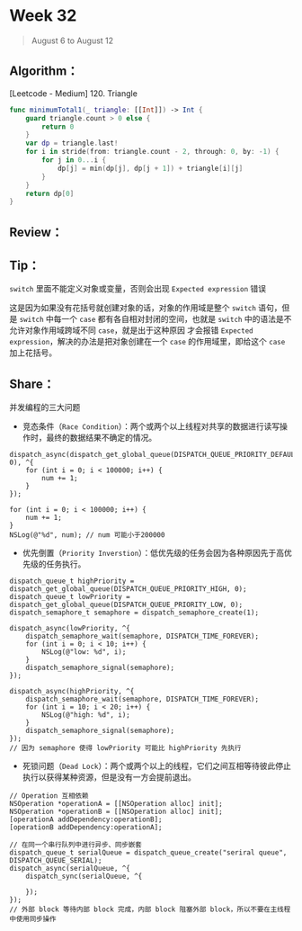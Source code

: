 # Week 32

> August 6 to August 12

## Algorithm：

[Leetcode - Medium] 120. Triangle

```swift
func minimumTotal1(_ triangle: [[Int]]) -> Int {
    guard triangle.count > 0 else {
        return 0
    }
    var dp = triangle.last!
    for i in stride(from: triangle.count - 2, through: 0, by: -1) {
        for j in 0...i {
            dp[j] = min(dp[j], dp[j + 1]) + triangle[i][j]
        }
    }
    return dp[0]
}
```

## Review：

## Tip：

`switch` 里面不能定义对象或变量，否则会出现 `Expected expression` 错误

这是因为如果没有花括号就创建对象的话，对象的作用域是整个 `switch` 语句，但是 `switch` 中每一个 `case` 都有各自相对封闭的空间，也就是 `switch` 中的语法是不允许对象作用域跨域不同 `case`，就是出于这种原因 才会报错 `Expected expression`，解决的办法是把对象创建在一个 `case` 的作用域里，即给这个 `case` 加上花括号。

## Share：

并发编程的三大问题

- 竞态条件（`Race Condition`）：两个或两个以上线程对共享的数据进行读写操作时，最终的数据结果不确定的情况。

```objc
dispatch_async(dispatch_get_global_queue(DISPATCH_QUEUE_PRIORITY_DEFAULT, 0), ^{
    for (int i = 0; i < 100000; i++) {
        num += 1;
    }
});

for (int i = 0; i < 100000; i++) {
    num += 1;
}
NSLog(@"%d", num); // num 可能小于200000
```

- 优先倒置（`Priority Inverstion`）：低优先级的任务会因为各种原因先于高优先级的任务执行。

```objc
dispatch_queue_t highPriority = dispatch_get_global_queue(DISPATCH_QUEUE_PRIORITY_HIGH, 0);
dispatch_queue_t lowPriority = dispatch_get_global_queue(DISPATCH_QUEUE_PRIORITY_LOW, 0);
dispatch_semaphore_t semaphore = dispatch_semaphore_create(1);

dispatch_async(lowPriority, ^{
    dispatch_semaphore_wait(semaphore, DISPATCH_TIME_FOREVER);
    for (int i = 0; i < 10; i++) {
        NSLog(@"low: %d", i);
    }
    dispatch_semaphore_signal(semaphore);
});

dispatch_async(highPriority, ^{
    dispatch_semaphore_wait(semaphore, DISPATCH_TIME_FOREVER);
    for (int i = 10; i < 20; i++) {
        NSLog(@"high: %d", i);
    }
    dispatch_semaphore_signal(semaphore);
});
// 因为 semaphore 使得 lowPriority 可能比 highPriority 先执行
```

- 死锁问题（`Dead Lock`）：两个或两个以上的线程，它们之间互相等待彼此停止执行以获得某种资源，但是没有一方会提前退出。

```objc
// Operation 互相依赖
NSOperation *operationA = [[NSOperation alloc] init];
NSOperation *operationB = [[NSOperation alloc] init];
[operationA addDependency:operationB];
[operationB addDependency:operationA];

// 在同一个串行队列中进行异步、同步嵌套
dispatch_queue_t serialQueue = dispatch_queue_create("seriral queue", DISPATCH_QUEUE_SERIAL);
dispatch_async(serialQueue, ^{
    dispatch_sync(serialQueue, ^{
        
    });
});
// 外部 block 等待内部 block 完成，内部 block 阻塞外部 block，所以不要在主线程中使用同步操作
```